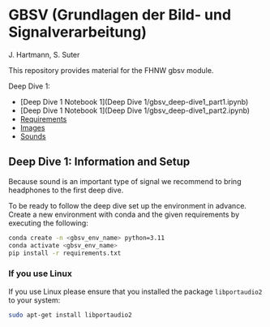 # GBSV (Grundlagen der Bild- und Signalverarbeitung)

J. Hartmann, S. Suter

This repository provides material for the FHNW gbsv module.

Deep Dive 1:
* [Deep Dive 1 Notebook 1](Deep Dive 1/gbsv_deep-dive1_part1.ipynb)
* [Deep Dive 1 Notebook 1](Deep Dive 1/gbsv_deep-dive1_part2.ipynb)
* [Requirements](Deep%20Dive%201/requirements.txt)
* [Images](Deep%20Dive%201/Images/)
* [Sounds](Deep%20Dive%201/Sounds/)

## Deep Dive 1: Information and Setup

Because sound is an important type of signal we recommend to bring headphones to the first deep dive.

To be ready to follow the deep dive set up the environment in advance.
Create a new environment with conda and the given requirements by executing the following:

```bash
conda create -n <gbsv_env_name> python=3.11
conda activate <gbsv_env_name>
pip install -r requirements.txt
```

### If you use Linux
If you use Linux please ensure that you installed the package ```libportaudio2``` to your system:
```bash
sudo apt-get install libportaudio2
```